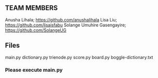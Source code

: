 ## TEAM MEMBERS
Anusha Lihala; https://github.com/anushalihala
Lisa Liu; https://github.com/lisaisfabu
Solange Umuhire Gasengayire; https://github.com/SolangeUG

## Files
main.py
dictionary.py
trienode.py
score.py
board.py
boggle-dictionary.txt

### Please execute main.py

